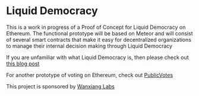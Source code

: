 # Liquid Democracy

This is a work in progress of a Proof of Concept for Liquid Democracy on Ethereum. The functional prototype will be based on Meteor and will consist of several smart contracts that make it easy for decentralized organizations to manage their internal decision making through Liquid Democracy

If you are unfamiliar with what Liquid Democracy is, then please check out [this blog post](https://medium.com/@DomSchiener/liquid-democracy-true-democracy-for-the-21st-century-7c66f5e53b6f#.3b0eehwfc)

For another prototype of voting on Ethereum, check out [PublicVotes](http://publicvotes.org)

This project is sponsored by [Wanxiang Labs](http://www.blockchainlabs.org/blockgrant-x-en/)
